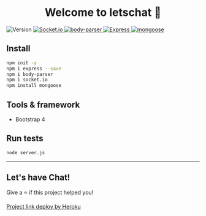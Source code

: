<h1 align="center">Welcome to letschat 👋</h1>
<p>
  <img alt="Version" src="https://img.shields.io/badge/version-1.0.0-blue.svg?cacheSeconds=2592000" />
   <a href="#" target="_blank">
    <img alt="Socket.io" src="https://img.shields.io/badge/socket.io-4.1.2-blue" />
  </a>
  </a>
   <a href="#" target="_blank">
    <img alt="body-parser" src="https://img.shields.io/badge/body--parser-1.19.0-yellowgreen" />
  </a>
  <a href="#" target="_blank">
    <img alt="Express" src="https://img.shields.io/badge/Express-4.17.1-lightgrey" />
  </a>
  <a href="#" target="_blank">
    <img alt="mongoose" src="https://img.shields.io/badge/mongoose-5.12.12-brightgreen" />
  </a>
</p>

## Install 

```sh
npm init -y
npm i express --save
npm i body-parser
npm i socket.io
npm install mongoose
```
## Tools & framework

* Bootstrap 4

## Run tests

```sh
node server.js
```

***
## Let's have Chat!

Give a ⭐️ if this project helped you!

[Project link deploy by Heroku](https://letschatsapp.herokuapp.com/)


